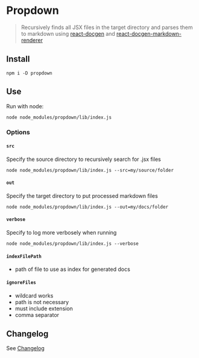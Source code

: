# Propdown

> Recursively finds all JSX files in the target directory and parses them to markdown using [react-docgen](https://github.com/reactjs/react-docgen) and [react-docgen-markdown-renderer](https://github.com/OriR/react-docgen-markdown-renderer)

## Install

```
npm i -D propdown
```

## Use

Run with node:

```
node node_modules/propdown/lib/index.js
```

### Options

#### `src`

Specify the source directory to recursively search for .jsx files

```
node node_modules/propdown/lib/index.js --src=my/source/folder
```

#### `out`

Specify the target directory to put processed markdown files

```
node node_modules/propdown/lib/index.js --out=my/docs/folder
```

#### `verbose`

Specify to log more verbosely when running

```
node node_modules/propdown/lib/index.js --verbose
```

#### `indexFilePath`

* path of file to use as index for generated docs

#### `ignoreFiles`

* wildcard works
* path is not necessary
* must include extension
* comma separator

## Changelog

See [Changelog](./CHANGELOG.md)
